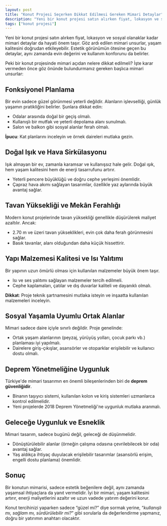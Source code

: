 ```yaml
---
layout: post
title: "Konut Projesi Seçerken Dikkat Edilmesi Gereken Mimari Detaylar"
description: "Yeni bir konut projesi satın alırken fiyat, lokasyon ve sosyal olanaklar kadar mimari detaylar da hayati önem taşır."
tags: ["konut projesi"]
---
```


Yeni bir konut projesi satın alırken fiyat, lokasyon ve sosyal olanaklar kadar mimari detaylar da hayati önem taşır. Göz ardı edilen mimari unsurlar, yaşam kalitesini doğrudan etkileyebilir. Estetik görünümün ötesine geçen bu detaylar, aynı zamanda evin değerini ve kullanım konforunu da belirler.

Peki bir konut projesinde mimari açıdan nelere dikkat edilmeli? İşte karar vermeden önce göz önünde bulundurmanız gereken başlıca mimari unsurlar:

## Fonksiyonel Planlama

Bir evin sadece güzel görünmesi yeterli değildir. Alanların işlevselliği, günlük yaşamın pratikliğini belirler. Şunlara dikkat edin:

- Odalar arasında doğal bir geçiş olmalı.
- Kullanışlı bir mutfak ve yeterli depolama alanı sunulmalı.
- Salon ve balkon gibi sosyal alanlar ferah olmalı.

**İpucu**: Kat planlarını inceleyin ve örnek daireleri mutlaka gezin.

## Doğal Işık ve Hava Sirkülasyonu

Işık almayan bir ev, zamanla karamsar ve kullanışsız hale gelir. Doğal ışık, hem yaşam kalitesini hem de enerji tasarrufunu artırır.

- Yeterli pencere büyüklüğü ve doğru cephe yerleşimi önemlidir.
- Çapraz hava akımı sağlayan tasarımlar, özellikle yaz aylarında büyük avantaj sağlar.

## Tavan Yüksekliği ve Mekân Ferahlığı

Modern konut projelerinde tavan yüksekliği genellikle düşürülerek maliyet azaltılır. Ancak:

- 2.70 m ve üzeri tavan yükseklikleri, evin çok daha ferah görünmesini sağlar.
- Basık tavanlar, alanı olduğundan daha küçük hissettirir.

## Yapı Malzemesi Kalitesi ve Isı Yalıtımı

Bir yapının uzun ömürlü olması için kullanılan malzemeler büyük önem taşır.

- Isı ve ses yalıtımı sağlayan malzemeler tercih edilmeli.
- Cephe kaplamaları, çatılar ve dış duvarlar kaliteli ve dayanıklı olmalı.

**Dikkat**: Proje teknik şartnamesini mutlaka isteyin ve inşaatta kullanılan malzemeleri inceleyin.

## Sosyal Yaşamla Uyumlu Ortak Alanlar

Mimari sadece daire içiyle sınırlı değildir. Proje genelinde:

- Ortak yaşam alanlarının (peyzaj, yürüyüş yolları, çocuk parkı vb.) planlaması iyi yapılmalı.
- Dairelere giriş-çıkışlar, asansörler ve otoparklar erişilebilir ve kullanıcı dostu olmalı.

## Deprem Yönetmeliğine Uygunluk

Türkiye'de mimari tasarımın en önemli bileşenlerinden biri de **deprem güvenliğidir**.

- Binanın taşıyıcı sistemi, kullanılan kolon ve kiriş sistemleri uzmanlarca kontrol edilmelidir.
- Yeni projelerde 2018 Deprem Yönetmeliği'ne uygunluk mutlaka aranmalı.

## Geleceğe Uygunluk ve Esneklik

Mimari tasarım, sadece bugünü değil, geleceği de düşünmelidir.

- Dönüştürülebilir alanlar (örneğin çalışma odasına çevrilebilecek bir oda) avantaj sağlar.
- Yaş aldıkça ihtiyaç duyulacak erişilebilir tasarımlar (asansörlü erişim, engelli dostu planlama) önemlidir.

## Sonuç

Bir konutun mimarisi, sadece estetik beğenilere değil, aynı zamanda yaşamsal ihtiyaçlara da yanıt vermelidir. İyi bir mimari, yaşam kalitesini artırır, enerji maliyetlerini azaltır ve uzun vadede yatırım değerini korur.

Konut tercihinizi yaparken sadece “güzel mi?” diye sormak yerine, “*kullanışlı mı, sağlam mı, sürdürülebilir mi?*” gibi sorularla da değerlendirme yapmanız, doğru bir yatırımın anahtarı olacaktır.
